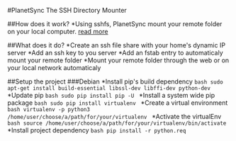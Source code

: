 #PlanetSync
The SSH Directory Mounter

##How does it work?
*Using sshfs, PlanetSync mount your remote folder on your local computer. [read more](https://en.wikipedia.org/wiki/SSHFS)

##What does it do?
*Create an ssh file share with your home's dynamic IP server
*Add an ssh key to you server
*Add an fstab entry to automaticaly mount your remote folder
*Mount your remote folder through the web or on your local network automaticaly


##Setup the project
###Debian
*Install pip's build dependency
    ```bash
        sudo apt-get install build-essential libssl-dev libffi-dev python-dev
    ```
*Update pip
	```bash
	    sudo pip install pip -U
	```
*Install a system wide pip package
    ```bash
	    sudo pip install virtualenv
	```
*Create a virtual environment
	```bash
	    virtualenv -p python3 /home/user/choose/a/path/for/your/virtualenv
    ```
*Activate the virtualEnv
    ```bash
        source /home/user/choose/a/path/for/your/virtualenv/bin/activate
    ```
*Install project dependency
    ```bash
	pip install -r python.req
	```